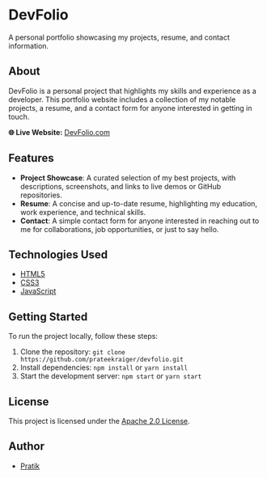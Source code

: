 **DevFolio**
================

A personal portfolio showcasing my projects, resume, and contact information.

**About**
--------

DevFolio is a personal project that highlights my skills and experience as a developer. This portfolio website includes a collection of my notable projects, a resume, and a contact form for anyone interested in getting in touch.

**🌐 Live Website:** [DevFolio.com](https://devfolio-2lv.pages.dev/)

**Features**
------------

* **Project Showcase**: A curated selection of my best projects, with descriptions, screenshots, and links to live demos or GitHub repositories.
* **Resume**: A concise and up-to-date resume, highlighting my education, work experience, and technical skills.
* **Contact**: A simple contact form for anyone interested in reaching out to me for collaborations, job opportunities, or just to say hello.

**Technologies Used**
-------------------
  * [HTML5](https://developer.mozilla.org/en-US/docs/Web/HTML)
  *  [CSS3](https://developer.mozilla.org/en-US/docs/Web/CSS)
  *  [JavaScript](https://developer.mozilla.org/en-US/docs/Web/JavaScript)


**Getting Started**
---------------

To run the project locally, follow these steps:

1. Clone the repository: `git clone https://github.com/prateekraiger/devfolio.git`
2. Install dependencies: `npm install` or `yarn install`
3. Start the development server: `npm start` or `yarn start`


**License**
-------

This project is licensed under the [Apache 2.0 License](https://www.apache.org/licenses/LICENSE-2.0.txt).

**Author**
------

* [Pratik](https://github.com/prateekraiger)

